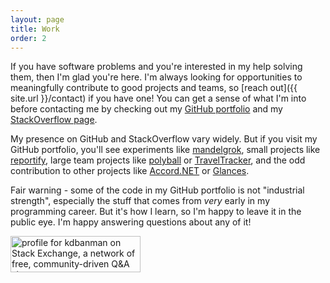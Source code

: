```yaml
---
layout: page
title: Work
order: 2
---
```


If you have software problems and you're interested in my help solving them, then I'm glad you're here.
I'm always looking for opportunities to meaningfully contribute to good projects and teams, so [reach out]({{ site.url }}/contact) if you have one!
You can get a sense of what I'm into before contacting me by checking out my [GitHub portfolio][1] and my [StackOverflow page][9].

My presence on GitHub and StackOverflow vary widely.
But if you visit my GitHub portfolio, you'll see experiments like [mandelgrok][2], small projects like [reportify][4], large team projects like [polyball][5] or [TravelTracker][6], and the odd contribution to other projects like [Accord.NET][7] or [Glances][8].

Fair warning - some of the code in my GitHub portfolio is not "industrial strength", especially the stuff that comes from *very* early in my programming career.
But it's how I learn, so I'm happy to leave it in the public eye.
I'm happy answering questions about any of it!

<a href="http://stackexchange.com/users/4101827">
<img src="http://stackexchange.com/users/flair/4101827.png" width="208" height="58" alt="profile for kdbanman on Stack Exchange, a network of free, community-driven Q&amp;A sites" title="profile for kdbanman on Stack Exchange, a network of free, community-driven Q&amp;A sites">
</a>


  [1]: https://github.com/kdbanman
  [2]: http://kdbanman.github.io/mandelgrok/
  [3]: http://kdbanman.github.io/d3RPS/squareRPS.html
  [4]: https://github.com/kdbanman/reportify
  [5]: https://github.com/polyball/polyball
  [6]: https://github.com/TravelTracker
  [7]: https://github.com/accord-net/framework
  [8]: https://github.com/nicolargo/glances
  [9]: http://stackexchange.com/users/4101827
